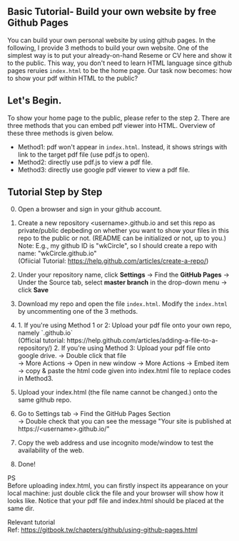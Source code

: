 ﻿## Basic Tutorial- Build your own website by free Github Pages
You can build your own personal website by using github pages. In the following, I provide 3 methods to build your own website. One of the simplest way is to put your already-on-hand Reseme or CV here and show it to the public. This way, you don't need to learn HTML language since github pages reruies `index.html` to be the home page. Our task now becomes: how to show your pdf within HTML to the public?

## Let's Begin.
To show your home page to the public, please refer to the step 2.
There are three methods that you can embed pdf viewer into HTML. Overview of these three methods is given below.</br>
- Method1: pdf won't appear in `index.html`. Instead, it shows strings with link to the target pdf file (use pdf.js to open).</br>
- Method2: directly use pdf.js to view a pdf file.</br>
- Method3: directly use google pdf viewer to view a pdf file.


## Tutorial Step by Step

0. Open a browser and sign in your github account.

1. Create a new repository \<username\>.github.io and set this repo as private/public depbeding on whether you want to show your files in this repo to the public or not. (README can be initialized or not, up to you.)</br>
   Note: E.g., my github ID is "wkCircle", so I should create a repo with name: "wkCircle.github.io"</br>
   (Ofiicial Tutorial: https://help.github.com/articles/create-a-repo/)

2. Under your repository name, click **Settings** &rarr; Find the **GitHub Pages** &rarr; Under the Source tab, select **master branch** in the drop-down menu &rarr; click **Save**

3. Download my repo and open the file `index.html`. 
   Modify the `index.html` by uncommenting one of the 3 methods.

4. <!----!>
	1. If you're using Method 1 or 2: Upload your pdf file onto your own repo, namely `<usename>.github.io` </br> (Official tutorial: https://help.github.com/articles/adding-a-file-to-a-repository/)
	2. If you're using Method 3: 
		Upload your pdf file onto google drive. &rarr; Double click that file</br>
		&rarr; More Actions &rarr; Open in new window &rarr; More Actions &rarr; Embed item</br>
		&rarr; copy & paste the html code given into index.html file to replace codes in Method3.</br>
   
5. Upload your index.html (the file name cannot be changed.) onto the same github repo.

6. Go to Settings tab &rarr; Find the GitHub Pages Section</br>
   &rarr; Double check that you can see the message "Your site is published at https://\<username\>.github.io/"

7. Copy the web address and use incognito mode/window to test the availability of the web. 

8. Done!

PS</br>
Before uploading index.html, you can firstly inspect its appearance on your local machine: just
double click the file and your browser will show how it looks like. Notice that your pdf file and index.html should be placed at the same dir.</br>

Relevant tutorial</br>
Ref: https://gitbook.tw/chapters/github/using-github-pages.html
